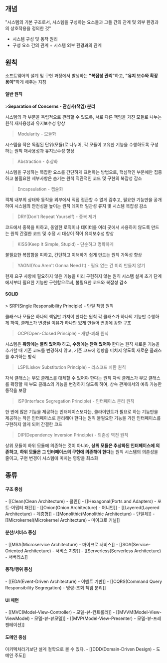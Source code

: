 
<h2>개념</h2>
"시스템의 기본 구조로서, 시스템을 구성하는 요소들과 그들 간의 관계 및 외부 환경과의 상호작용을 정의한 것"

-  시스템 구성 및 동작 원리
-  구성 요소 간의 관계 + 시스템 외부 환경과의 관계

<h2> 원칙</h2>
소프트웨어의 설계 및 구현 과정에서 발생하는 <b>"복잡성 관리"</b>하고, <b>"유지 보수와 확장 용이"</b>하게 해주는 지침

<h4>일반 원칙</h4>
><b>Separation of Concerns - 관심사(책임) 분리</b>
  
  시스템의 각 부분을 독립적으로 관리할 수 있도록, 서로 다른 책임을 가진 모듈로 나누는 원칙
  재사용성과 유지보수성 향상

> Modularity - 모듈화

  시스템을 작은 독립된 단위(모듈)로 나누어, 각 모듈이 고유한 기능을 수행하도록 구성하는 원칙
  재사용성과 유지보수성 향상

> Abstraction - 추상화

  시스템을 구성하는 복잡한 요소를 간단하게 표현하는 방법으로, 핵심적인 부분에만 집중하고 불필요한 세부사항은 숨기는 원칙
  직관적인 코드 및 구현의 복잡성 감소

> Encapsulation - 캡슐화

  객체 내부의 상태와 동작을 외부에서 직접 접근할 수 없게 감추고, 필요한 기능만을 공개하여 시스템의 안전성을 높이는 원칙
  데이터 일관성 류지 및 시스템 복잡성 감소

> DRY(Don't Repeat Yourself) - 중복 제거

  코드에서 중복을 피하고, 동일한 로직이나 데이터를 여러 곳에서 사용하지 않도록 만드는 원칙
  간결한 코드 및 수정 시 대상이 적어 유지보수성 향상

> KISS(Keep It Simple, Stupid) - 단순하고 명확하게

  불필요한 복잡함을 피하고, 간단하고 이해하기 쉽게 만드는 원칙
  가독성 향상

> YAGNI(You Aren't Gonna Need It) - 필요 없는 건 미리 만들지 않기

  현재 요구 사항에 필요하지 않은 기능을 미리 구현하지 않는 원칙
  시스템 설계 초기 단계에서부터 필요한 기능만 구현함으로써, 불필요한 코드와 복잡성 감소

<h4>SOLID</h4>
> SRP(Single Responsibility Principle) - 단일 책임 원칙

  클래스나 모듈은 하나의 책임만 가져야 한다는 원칙
  각 클래스가 하나의 기능만 수행하게 하여, 클래스가 변경될 이유가 하나만 있게 만들어 변경에 강한 구조

> OCP(Open-Closed Principle) - 개방-폐쇄 원칙

  시스템은 **확장에는 열려 있어야** 하고, **수정에는 닫혀 있어야** 한다는 원칙
  새로운 기능을 추가할 때 기존 코드를 변경하지 않고, 기존 코드에 영향을 미치지 않도록 새로운 클래스를 추가하는 방식

> LSP(Liskov Substitution Principle) - 리스코프 치환 원칙

  자식 클래스는 부모 클래스를 대체할 수 있어야 한다는 원칙
  자식 클래스가 부모 클래스를 확장할 때 부모 클래스의 기능을 변경하지 않도록 하여, 상속 관계에서의 예측 가능한 동작을 보장

> ISP(Interface Segregation Principle) - 인터페이스 분리 원칙

  한 번에 많은 기능을 제공하는 인터페이스보다는, 클라이언트가 필요로 하는 기능만을 제공하는 작은 인터페이스로 분리해야 한다는 원칙
  불필요한 기능을 가진 인터페이스를 구현하지 않게 되어 간결한 코드

> DIP(Dependency Inversion Principle) - 의존성 역전 원칙

  상위 모듈이 하위 모듈에 의존하는 것이 아니라, **상위 모듈은 추상화된 인터페이스에 의존하고**, **하위 모듈은 그 인터페이스의 구현에 의존해야 한다**는 원칙
  시스템의 의존성을 줄이고, 구현 변경이 시스템에 미치는 영향을 최소화

<h2>종류</h2>
<h4>구조 중심</h4>
- [[Clean(Clean Architecture) - 클린]]
- [[Hexagonal(Ports and Adapters) - 포트-어댑터 패턴]]
- [[Onion(Onion Architecture) - 어니언]]
- [[Layered(Layered Architecture) - 계층형]]
- [[Monolithic(Monolithic Architecture) - 단일체]]
- [[Microkernel(Microkernel Architecture) - 마이크로 커널]]

<h4>분산/서비스 중심</h4>
- [[MSA(Microservice Architecture) - 마이크로 서비스]]
- [[SOA(Service-Oriented Architecture) - 서비스 지향]]
- [[Serverless(Serverless Architecture) - 서버리스]]

<h4>동작/행위 중심</h4>
- [[EDA(Event-Driven Architecture) - 이벤트 기반]]
- [[CQRS(Command Query Responsibility Segregation) - 명령-조회 책임 분리]]

<h4>UI 패턴</h4>
- [[MVC(Model-View-Controller) - 모델-뷰-컨트롤러]]
- [[MVVM(Model-View-ViewModel) - 모델-뷰-뷰모델]]
- [[MVP(Model-View-Presenter) - 모델-뷰-프레젠테이션]]

<h4>도메인 중심</h4>
아키텍처라기보단 설계 철학으로 볼 수 있다.
- [[DDD(Domain-Driven Design) - 도메인 주도]]